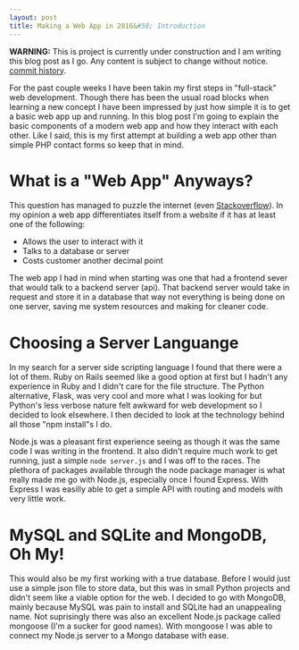 ```yaml
---
layout: post
title: Making a Web App in 2016&#58; Introduction
---
```



**WARNING:** This is project is currently under construction and I am writing this blog post as I go. Any content is subject to change without notice. [commit history](http://github.com/getmicah/getmicah.github.io/commits/master/_posts/2016-08-13-web-app-in-2016.md).


For the past couple weeks I have been takin my first steps in "full-stack" web development. Though there has been the usual road blocks when learning a new concept I have been impressed by just how simple it is to get a basic web app up and running. In this blog post I'm going to explain the basic components of a modern web app and how they interact with each other. Like I said, this is my first attempt at building a web app other than simple PHP contact forms so keep that in mind.


# What is a "Web App" Anyways?
This question has managed to puzzle the internet (even [Stackoverflow](http://stackoverflow.com/questions/8694922/whats-the-difference-between-a-web-site-and-a-web-application)). In my opinion a web app differentiates itself from a website if it has at least one of the following:

* Allows the user to interact with it
* Talks to a database or server
* Costs customer another decimal point

The web app I had in mind when starting was one that had a frontend sever that would talk to a backend server (api). That backend server would take in request and store it in a database that way not everything is being done on one server, saving me system resources and making for cleaner code.


# Choosing a Server Languange
In my search for a server side scripting language I found that there were a lot of them. Ruby on Rails seemed like a good option at first but I hadn't any experience in Ruby and I didn't care for the file structure. The Python alternative, Flask, was very cool and more what I was looking for but Python's less verbose nature felt awkward for web development so I decided to look elsewhere. I then decided to look at the technology behind all those "npm install"s I do.

Node.js was a pleasant first experience seeing as though it was the same code I was writing in the frontend. It also didn't require much work to get running, just a simple `node server.js` and I was off to the races. The plethora of packages available through the node package manager is what really made me go with Node.js, especially once I found Express. With Express I was easilly able to get a simple API with routing and models with very little work.


# MySQL and SQLite and MongoDB, Oh My!
This would also be my first working with a true database. Before I would just use a simple json file to store data, but this was in small Python projects and didn't seem like a viable option for the web. I decided to go with MongoDB, mainly because MySQL was pain to install and SQLite had an unappealing name. Not suprisingly there was also an excellent Node.js package called mongoose (I'm a sucker for good names). With mongoose I was able to connect my Node.js server to a Mongo database with ease.


